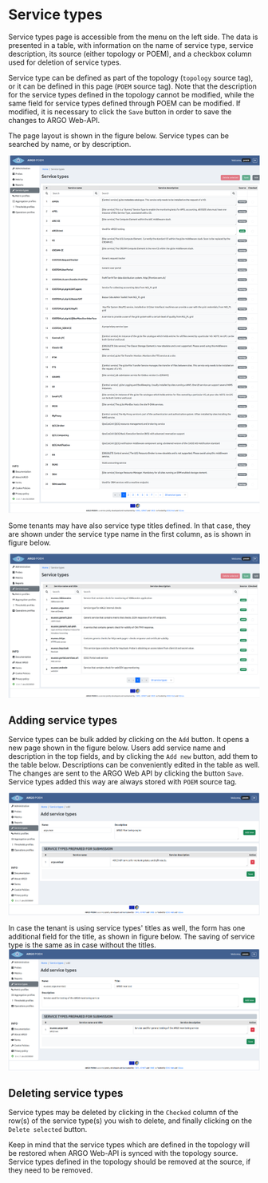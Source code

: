 # Service types

Service types page is accessible from the menu on the left side. The data is presented in a table, with information on the name of service type, service description, its source (either topology or POEM), and a checkbox column used for deletion of service types.

Service type can be defined as part of the topology (`topology` source tag), or it can be defined in this page (`POEM` source tag). Note that the description for the service types defined in the topology cannot be modified, while the same field for service types defined through POEM can be modified. If modified, it is necessary to click the `Save` button in order to save the changes to ARGO Web-API.

The page layout is shown in the figure below. Service types can be searched by name, or by description.

![Tenant Service Types](figures/tenant_servicetypes.png)

Some tenants may have also service type titles defined. In that case, they are shown under the service type name in the first column, as is shown in figure below.

![Tenant Service Types with Titles](figures/tenant_servicetypes_with_titles.png)

## Adding service types

Service types can be bulk added by clicking on the `Add` button. It opens a new page shown in the figure below. Users add service name and description in the top fields, and by clicking the `Add new` button, add them to the table below. Descriptions can be conveniently edited in the table as well. The changes are sent to the ARGO Web API by clicking the button `Save`. Service types added this way are always stored with `POEM` source tag.

![Tenant Service Types Bulk Add](figures/tenant_servicetypes_bulk_add.png)

In case the tenant is using service types' titles as well, the form has one additional field for the title, as shown in figure below. The saving of service type is the same as in case without the titles.
![Tenant Service Types Bulk Add with Titles](figures/tenant_servicetypes_bulk_add_with_titles.png)

## Deleting service types

Service types may be deleted by clicking in the `Checked` column of the row(s) of the service type(s) you wish to delete, and finally clicking on the `Delete selected` button. 

Keep in mind that the service types which are defined in the topology will be restored when ARGO Web-API is synced with the topology source. Service types defined in the topology should be removed at the source, if they need to be removed.
